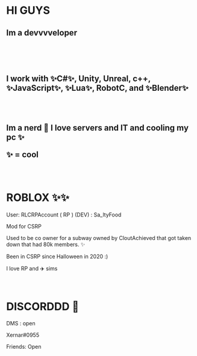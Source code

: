 <h1> HI GUYS </h1>

<h2> Im a devvvveloper </h2>

<br>
<br>
<br> 
<h2> I work with ✨C#✨, Unity, Unreal, c++, ✨JavaScript✨,  ✨Lua✨,  RobotC, and ✨Blender✨ </h2>

<br>
<br>
<h2> Im a nerd 🍎 I love servers and IT and cooling my pc ✨

<p> ✨ = cool </p>
<br>

   <h1> ROBLOX ✨✨ </h1>

  <p> User: RLCRPAccount ( RP ) (DEV) : Sa_ltyFood </p>
  <p> Mod for CSRP </p>
<p> Used to be co owner for a subway owned by CloutAchieved that got taken down that had 80k members. ✨ </p>
  <p> Been in CSRP since Halloween in 2020 :) </p>
<p> I love RP and ✈️ sims </P>

<br>
<h1> 
DISCORDDD 💬
</h1>
<p> DMS : open </p>
<p> Xernar#0955 </p> 
<p> Friends: Open </p>
